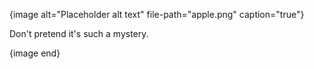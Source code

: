 {image alt="Placeholder alt text" file-path="apple.png" caption="true"}

Don't pretend it's such a mystery.

{image end}
